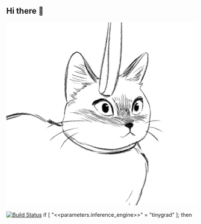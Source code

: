 ## Hi there 👋


<img src="https://github.com/Vitas-ai-ce/Vitas-ai-ce/blob/main/99px_ru_animacii_41920_koshka_s_chemto_igraet_na_belom_fone.gif" alt="The Unlimited" width="600">

[![Build Status](https://travis-ci.org/spack/spack.svg?branch=develop)](https://travis-ci.org/spack/spack)
           if [ "<<parameters.inference_engine>>" = "tinygrad" ]; then
